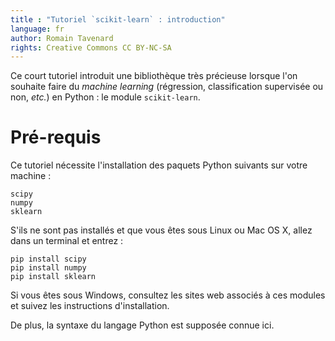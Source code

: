 ```yaml
---
title : "Tutoriel `scikit-learn` : introduction"
language: fr
author: Romain Tavenard
rights: Creative Commons CC BY-NC-SA
---
```


Ce court tutoriel introduit une bibliothèque très précieuse lorsque l'on souhaite faire du _machine learning_ (régression, classification supervisée ou non, _etc._) en Python : le module `scikit-learn`.

# Pré-requis

Ce tutoriel nécessite l'installation des paquets Python suivants sur votre machine :
```
scipy
numpy
sklearn
```

S'ils ne sont pas installés et que vous êtes sous Linux ou Mac OS X, allez dans un terminal et entrez :
```
pip install scipy
pip install numpy
pip install sklearn
```

Si vous êtes sous Windows, consultez les sites web associés à ces modules et suivez les instructions d'installation.

De plus, la syntaxe du langage Python est supposée connue ici.
